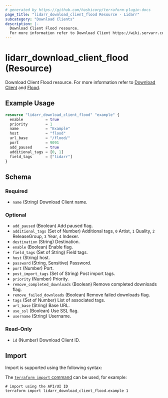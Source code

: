 ```yaml
---
# generated by https://github.com/hashicorp/terraform-plugin-docs
page_title: "lidarr_download_client_flood Resource - Lidarr"
subcategory: "Download Clients"
description: |-
  Download Client Flood resource.
  For more information refer to Download Client https://wiki.servarr.com/lidarr/settings#download-clients and Flood https://wiki.servarr.com/lidarr/supported#flood.
---
```


# lidarr_download_client_flood (Resource)

<!-- subcategory:Download Clients -->
Download Client Flood resource.
For more information refer to [Download Client](https://wiki.servarr.com/lidarr/settings#download-clients) and [Flood](https://wiki.servarr.com/lidarr/supported#flood).

## Example Usage

```terraform
resource "lidarr_download_client_flood" "example" {
  enable          = true
  priority        = 1
  name            = "Example"
  host            = "flood"
  url_base        = "/flood/"
  port            = 9091
  add_paused      = true
  additional_tags = [0, 1]
  field_tags      = ["lidarr"]
}
```

<!-- schema generated by tfplugindocs -->
## Schema

### Required

- `name` (String) Download Client name.

### Optional

- `add_paused` (Boolean) Add paused flag.
- `additional_tags` (Set of Number) Additional tags, `0` Artist, `1` Quality, `2` ReleaseGroup, `3` Year, `4` Indexer.
- `destination` (String) Destination.
- `enable` (Boolean) Enable flag.
- `field_tags` (Set of String) Field tags.
- `host` (String) host.
- `password` (String, Sensitive) Password.
- `port` (Number) Port.
- `post_import_tags` (Set of String) Post import tags.
- `priority` (Number) Priority.
- `remove_completed_downloads` (Boolean) Remove completed downloads flag.
- `remove_failed_downloads` (Boolean) Remove failed downloads flag.
- `tags` (Set of Number) List of associated tags.
- `url_base` (String) Base URL.
- `use_ssl` (Boolean) Use SSL flag.
- `username` (String) Username.

### Read-Only

- `id` (Number) Download Client ID.

## Import

Import is supported using the following syntax:

The [`terraform import` command](https://developer.hashicorp.com/terraform/cli/commands/import) can be used, for example:

```shell
# import using the API/UI ID
terraform import lidarr_download_client_flood.example 1
```
